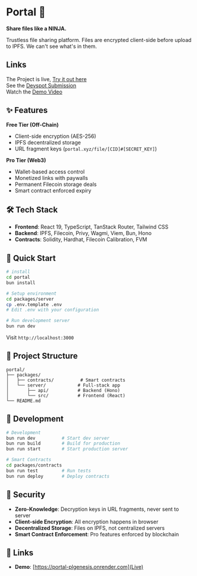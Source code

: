 # Portal 🥷

**Share files like a NINJA.**

Trustless file sharing platform. Files are encrypted client-side before upload to IPFS. We can't see what's in them.

## Links
The Project is live, [Try it out here](https://portal-plgenesis.onrender.com/) <br/>
See the [Devspot Submission](https://devspot.app/en/projects/115) <br/>
Watch the [Demo Video](https://www.youtube.com/watch?v=yGJrpFHg90Y&ab_channel=Kartik)


## ✨ Features

**Free Tier (Off-Chain)**
- Client-side encryption (AES-256)
- IPFS decentralized storage
- URL fragment keys (`portal.xyz/file/[CID]#[SECRET_KEY]`)

**Pro Tier (Web3)**
- Wallet-based access control
- Monetized links with paywalls
- Permanent Filecoin storage deals
- Smart contract enforced expiry

## 🛠 Tech Stack

- **Frontend**: React 19, TypeScript, TanStack Router, Tailwind CSS
- **Backend**: IPFS, Filecoin, Privy, Wagmi, Viem, Bun, Hono
- **Contracts**: Solidity, Hardhat, Filecoin Calibration, FVM

## 🚀 Quick Start

```bash
# install
cd portal
bun install

# Setup environment
cd packages/server
cp .env.template .env
# Edit .env with your configuration

# Run development server
bun run dev
```

Visit `http://localhost:3000`

## 📁 Project Structure

```
portal/
├── packages/
│   ├── contracts/          # Smart contracts
│   └── server/            # Full-stack app
│       ├── api/           # Backend (Hono)
│       └── src/           # Frontend (React)
└── README.md
```

## 🔧 Development

```bash
# Development
bun run dev          # Start dev server
bun run build        # Build for production
bun run start        # Start production server

# Smart Contracts
cd packages/contracts
bun run test         # Run tests
bun run deploy       # Deploy contracts
```

## 🔐 Security

- **Zero-Knowledge**: Decryption keys in URL fragments, never sent to server
- **Client-side Encryption**: All encryption happens in browser
- **Decentralized Storage**: Files on IPFS, not centralized servers
- **Smart Contract Enforcement**: Pro features enforced by blockchain

## 🔗 Links

- **Demo**: [https://portal-plgenesis.onrender.com](Live)
